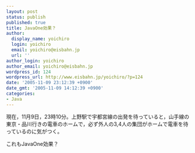 ```yaml
---
layout: post
status: publish
published: true
title: JavaOne効果？
author:
  display_name: yoichiro
  login: yoichiro
  email: yoichiro@eisbahn.jp
  url: ''
author_login: yoichiro
author_email: yoichiro@eisbahn.jp
wordpress_id: 124
wordpress_url: http://www.eisbahn.jp/yoichiro/?p=124
date: '2005-11-09 23:12:39 +0900'
date_gmt: '2005-11-09 14:12:39 +0900'
categories:
- Java
---
```


現在，11月9日，23時10分。上野駅で宇都宮線の出発を待っていると，山手線の東京・品川行きの電車のホームで，必ず外人の3,4人の集団がホームで電車を待っているのに気がつく。

これもJavaOne効果？
